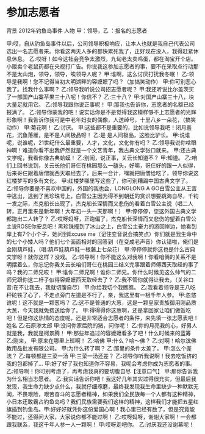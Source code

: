 # 参加志愿者
背景 2012年钓鱼岛事件
人物 甲：领导，乙 ：报名的志愿者

甲:哎，自从钓鱼岛事件以后，公司领导积极响应，让本人也就是我自己代表公司选出一名志愿者来。你看这两天人多的都快累死我了，正好现在没人，我得赶紧休息休息。
乙:哎呀！如今这社会竞争太激烈，九旬老太卖鸡蛋，都在淘宝开个店。小贩卖个老鼠药都在央视打广告。你说我这参加志愿者的事，要不在采取点行动那不是太山炮，领导，领导，唉领导人呢？
甲:谁啊，这么讨厌打扰我冬眠！
乙:领导是我啊！您不记得当初大明湖畔的容嬷嬷了吗？（加搞笑动作）
甲:你可别恶心我了。找我什么事啊？
乙:领导我听说公司招志愿者呢？
甲:我还听说比尔盖茨买了一部国产山寨苹果三十八呢！你信不？
乙:三十八？
甲:对国产山寨三十八，块大量足就用它。
乙:领导我跟你说正事呢！
甲:那我也告诉你，志愿者的名额已经报满了。
乙:领导你蒙我的吧！说实话你是不是觉得我这模样够不上志愿者的光辉形象啊！我告诉你我可是中老年妇女的偶像，人送绰号，十里八乡一朵花，（搞笑动作）
甲:菊花啊！
乙:讨厌。
甲:这些都不是重要的，比如说领导我吧！闭月羞花，沉鱼落雁，是不是人间极品呀！
乙:是 是人间极品，这脸比驴长。
甲:说谁呢，说谁呢，21世纪什么最重要，人才，文化，文化你有吗？
乙:领导我说你啥眼神啊！难道你看不出我俨然就是一个文艺青年，我古典文学张口就来。
甲:还古典文学呢，我看你像古典蛤蟆！
乙:别闹，说正事，关云长知道不？
甲:知道。
乙:咱们上回书说到，关云长他们哥仨在桃园那么一磕头，好嘛，哥仨好的跟一人似得，后来哥仨跟着唐僧就西天取经去了，后来一合计，嘿就把唐僧给吃了，领导你说这红楼梦写的多有文化。
甲:红楼梦哪里写这些了，你可别糟蹋中国古典文学了。
乙:领导你要是不喜欢中国的，外国的我也会，LONGLONG A GO白雪公主从王宫中逃出，逃到了黑珍珠号上，白雪公主因为得不到朝廷的赏识想要跳海自尽，千钧一发之际，杰克船长出现了，杰克船长深情而又悲伤的看着白雪公主说（唱二人转，正月里来是新年啊！大年初一头一天那啊！）
甲:停停停，您这外国古典文学都跑出二人转了？
乙:哎呀妈呀，正跑偏了，杰克船长深情而又悲伤的望着白雪公主说ROSE你安息吧！黑珍珠撞到了冰山之上，白雪公主奋力的游回岸边，她看到岸上有7个小个子，她问到Excuse me（记住变音说会搞笑点）你们就是我生命中的七个小矮人吗？他们七个面面相对的回答到（在变成老声音）你认错啦，俺们是金刚葫芦娃，（唱:葫芦娃葫芦娃一根藤上七朵花）
甲:停停停就你这也是什么古典文学呀！就你这样？没戏。
乙:领导啊！你不能这么对我啊！你看咱俩的关系不是明摆着么，你忘记你我关云长咱们哥仨在桃园三结义完事跟着师傅西天取经的事了吗？我的二师兄哎！
甲:谁你二师兄啊！谁你二师兄。你什么时候见这么帅气的二师兄跟你这二杆子似得容嬷嬷西天取经去了？
乙:我不管你就得让我去，（关谷口音:在不让我去，我就切腹自尽）
甲:你给我切个我瞧瞧。
乙:我看着领导是王八吃秤砣铁了心了，不走点旁门左道是不行了，亲，我这里有一根千年人参。
甲:忽悠谁呢！这不就是一颗葱吗？
乙:这不是普通的大葱，这是一颗皇家贵族御用刚品质大葱，今天我就免费送给你了。
甲:得得得你这葱啊，还是拿回家让咱们做饭吃吧！但是你这热情的态度呢，还是非常适合志愿者的条件，来先填一张志愿表吧！姓名
乙:石原渗太郎
甲:没问你家后院的猪，问你呢！
乙:你的月亮我的心，好男人就是我，我就是柯景腾！
甲:那些年追过的容嬷嬷看多了吧！什么时候来的蓝筹
乙:刚来，
甲:原来在哪里上班啊！
乙:哈佛
甲:什么？哈～佛？
乙:对啊！哈尔滨佛教用品批发有限公司。
甲:为什么转了啊？
乙:那里的条件太差了。
甲:怎么个差法？
乙:每顿都是三菜一汤
甲:三菜一汤还差？
乙:领导你听我说啊！我去吃饭挤的我的包都掉了...
甲:好了好了我也知道你不容易，我呢会考虑你成为志愿者的事。
乙:领导啊！你可别考虑了，再考虑我真的要切腹自尽【注意口气】
甲:那你告诉我为什么相当志愿者。
乙:我实话告诉你吧！我这好几年其实过得很充实，但最后我发现，我生命力缺少点什么，我就仔细琢磨，最终我发现我生命里缺少一种默默无闻，不畏艰险，艰苦奋斗的志愿者精神，如果我们全民族每一个人都有这种精神，小日本还敢霸占钓鱼岛吗？我们民族需要我们这样的精神，这样我们才能把五星红旗插到钓鱼岛。甲:好好好就凭你这份爱国心啊！我心里已经有数了，但是究竟能不能过，还得问大家，大家说你都不能过啊！
乙:哎呀妈呀，谢谢大家啊！一会都跟我联系，我这千年人参一人一颗啊！
甲:哎呀走吧你。
乙:讨厌我还没谢幕呢！
